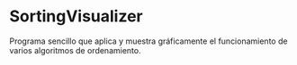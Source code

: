 # SortingVisualizer
Programa sencillo que aplica y muestra gráficamente el funcionamiento de varios algoritmos de ordenamiento.
